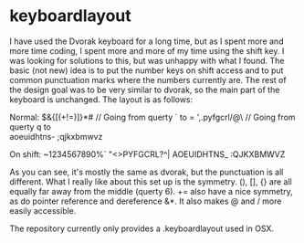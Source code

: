 keyboardlayout
==============

I have used the Dvorak keyboard for a long time, but as I spent more and more time coding, I spent more and more of my 
time using the shift key. I was looking for solutions to this, but was unhappy with what I found. The basic (not new) 
idea is to put the number keys on shift access and to put common punctuation marks where the numbers currently are.
The rest of the design goal was to be very similar to dvorak, so the main part of the keyboard is unchanged. The layout
is as follows:

Normal:
$&{[(+!=)]}*#    // Going from querty ` to =
',.pyfgcrl/@\    // Going from querty q to \
aoeuidhtns-
;qjkxbmwvz


On shift:
~1234567890%`
"<>PYFGCRL?^|
AOEUIDHTNS_
:QJKXBMWVZ

As you can see, it's mostly the same as dvorak, but the punctuation is all different. What I really like about this 
set up is the symmetry. (), [], {} are all equally far away from the middle (querty 6). += also have a nice symmetry,
as do pointer reference and dereference &*. It also makes @ and / more easily accessible.

The repository currently only provides a .keyboardlayout used in OSX.
